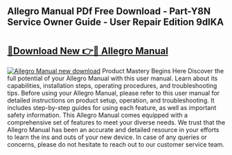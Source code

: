 ## Allegro Manual PDf Free Download - Part-Y8N Service Owner Guide - User Repair Edition 9dIKA

# <h2><a href="http://bc5184.oget.top/?id=Allegro+Manual">🔗Download New 👉🔴 Allegro Manual</a></h2>

[![Allegro Manual new download](https://i.imgur.com/5g1atiW.png)](http://bc5184.oget.top/?id=Allegro+Manual)
Product Mastery Begins Here Discover the full potential of your Allegro Manual with this user manual. Learn about its capabilities, installation steps, operating procedures, and troubleshooting tips. Before using your Allegro Manual, please refer to this user manual for detailed instructions on product setup, operation, and troubleshooting. It includes step-by-step guides for using each feature, as well as important safety information. This Allegro Manual comes equipped with a comprehensive set of features to meet your diverse needs. We trust that the Allegro Manual has been an accurate and detailed resource in your efforts to learn the ins and outs of your new device. In case of any queries or concerns, please do not hesitate to reach out to our customer service team.
